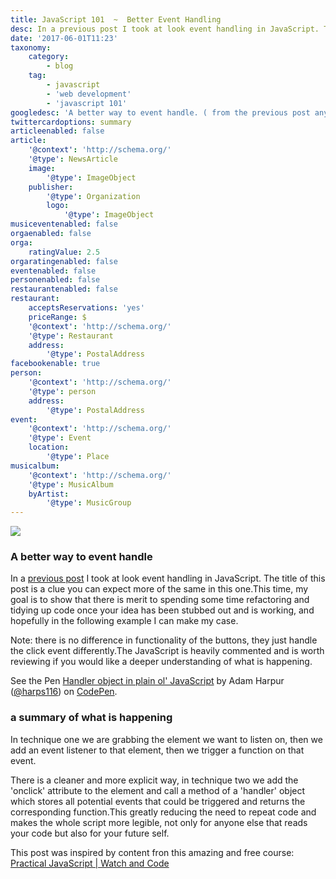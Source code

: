 ```yaml
---
title: JavaScript 101  ~  Better Event Handling
desc: In a previous post I took at look event handling in JavaScript. The title of this post is a clue you can expect more of the same in this one.This time, my goal is to show that there is merit to spending some time refactoring and tidying up code once your idea has been stubbed out and is working, and hopefully in the following example I can make my case.
date: '2017-06-01T11:23'
taxonomy:
    category:
        - blog
    tag:
        - javascript
        - 'web development'
        - 'javascript 101'
googledesc: 'A better way to event handle. ( from the previous post anyway ).'
twittercardoptions: summary
articleenabled: false
article:
    '@context': 'http://schema.org/'
    '@type': NewsArticle
    image:
        '@type': ImageObject
    publisher:
        '@type': Organization
        logo:
            '@type': ImageObject
musiceventenabled: false
orgaenabled: false
orga:
    ratingValue: 2.5
orgaratingenabled: false
eventenabled: false
personenabled: false
restaurantenabled: false
restaurant:
    acceptsReservations: 'yes'
    priceRange: $
    '@context': 'http://schema.org/'
    '@type': Restaurant
    address:
        '@type': PostalAddress
facebookenable: true
person:
    '@context': 'http://schema.org/'
    '@type': person
    address:
        '@type': PostalAddress
event:
    '@context': 'http://schema.org/'
    '@type': Event
    location:
        '@type': Place
musicalbum:
    '@context': 'http://schema.org/'
    '@type': MusicAlbum
    byArtist:
        '@type': MusicGroup
---
```


![](./images/101.png?cropResize=300,300)
### A better way to event handle

In a [previous post](http://www.adamharpur.com/blog/js-101-event-handling) I took at look event handling in JavaScript. The title of this post is a clue you can expect more of the same in this one.This time, my goal is to show that there is merit to spending some time refactoring and tidying up code once your idea has been stubbed out and is working, and hopefully in the following example I can make my case.

Note: there is no difference in functionality of the buttons, they just handle the click event differently.The JavaScript is heavily commented and is worth reviewing if you would like a deeper understanding of what is happening.

<p data-height="265" data-theme-id="0" data-slug-hash="XgbRwG" data-default-tab="js,result" data-user="harps116" data-embed-version="2" data-pen-title="Handler object in plain ol' JavaScript" class="codepen">See the Pen <a href="https://codepen.io/harps116/pen/XgbRwG/">Handler object in plain ol' JavaScript</a> by Adam Harpur (<a href="https://codepen.io/harps116">@harps116</a>) on <a href="https://codepen.io">CodePen</a>.</p>
<script async src="https://production-assets.codepen.io/assets/embed/ei.js"></script>

### a summary of what is happening

In technique one we are grabbing the element we want to listen on, then we add an event listener to that element, then we trigger a function on that event.

There is a cleaner and more explicit way, in technique two we add the 'onclick' attribute to the element and call a method of a 'handler' object which stores all potential events that could be triggered and returns the corresponding function.This greatly reducing the need to repeat code and makes the whole script more legible, not only for anyone else that reads your code but also for your future self.

This post was inspired by content fron this amazing and free course:
[Practical JavaScript | Watch and Code](https://watchandcode.com/p/practical-javascript)